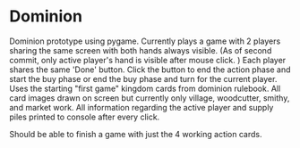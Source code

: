 # Dominion
Dominion prototype using pygame.
Currently plays a game with 2 players sharing the same screen with both hands always visible. (As of second commit, only active player's hand is visible after mouse click. )
Each player shares the same 'Done' button.
Click the button to end the action phase and start the buy phase or end the buy phase and turn for the current player.
Uses the starting "first game" kingdom cards from dominion rulebook. All card images drawn on screen but currently only village, woodcutter, smithy, and market work.
All information regarding the active player and supply piles printed to console after every click. 

Should be able to finish a game with just the 4 working action cards.
